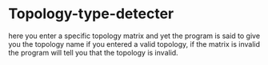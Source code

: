 # Topology-type-detecter
here you enter a specific topology matrix and yet the program is said to give you the topology name if you entered a  valid topology, if the matrix is invalid the program will tell you that the topology is invalid.
